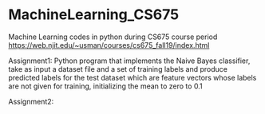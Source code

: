 # MachineLearning_CS675
Machine Learning codes in python during CS675 course period
https://web.njit.edu/~usman/courses/cs675_fall19/index.html

Assignment1:
Python program that implements the Naive Bayes classifier, take as input a dataset file and a set of training labels and produce predicted labels for the test
dataset which are feature vectors whose labels are not given for training, initializing the mean to zero to 0.1

Assignment2:
